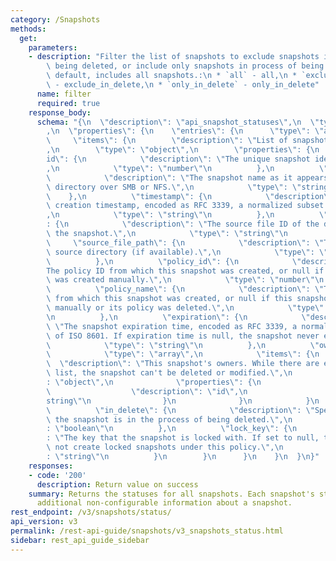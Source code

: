```yaml
---
category: /Snapshots
methods:
  get:
    parameters:
    - description: "Filter the list of snapshots to exclude snapshots in process of\
        \ being deleted, or include only snapshots in process of being deleted. By\
        \ default, includes all snapshots.:\n * `all` - all,\n * `exclude_in_delete`\
        \ - exclude_in_delete,\n * `only_in_delete` - only_in_delete"
      name: filter
      required: true
    response_body:
      schema: "{\n  \"description\": \"api_snapshot_statuses\",\n  \"type\": \"object\"\
        ,\n  \"properties\": {\n    \"entries\": {\n      \"type\": \"array\",\n \
        \     \"items\": {\n        \"description\": \"List of snapshot statuses\"\
        ,\n        \"type\": \"object\",\n        \"properties\": {\n          \"\
        id\": {\n            \"description\": \"The unique snapshot identifier.\"\
        ,\n            \"type\": \"number\"\n          },\n          \"name\": {\n\
        \            \"description\": \"The snapshot name as it appears in the .snapshot\
        \ directory over SMB or NFS.\",\n            \"type\": \"string\"\n      \
        \    },\n          \"timestamp\": {\n            \"description\": \"The snapshot\
        \ creation timestamp, encoded as RFC 3339, a normalized subset of ISO 8601.\"\
        ,\n            \"type\": \"string\"\n          },\n          \"source_file_id\"\
        : {\n            \"description\": \"The source file ID of the directory for\
        \ the snapshot.\",\n            \"type\": \"string\"\n          },\n     \
        \     \"source_file_path\": {\n            \"description\": \"The snapshot\
        \ source directory (if available).\",\n            \"type\": \"string\"\n\
        \          },\n          \"policy_id\": {\n            \"description\": \"\
        The policy ID from which this snapshot was created, or null if this snapshot\
        \ was created manually.\",\n            \"type\": \"number\"\n          },\n\
        \          \"policy_name\": {\n            \"description\": \"The policy name\
        \ from which this snapshot was created, or null if this snapshot was created\
        \ manually or its policy was deleted.\",\n            \"type\": \"string\"\
        \n          },\n          \"expiration\": {\n            \"description\":\
        \ \"The snapshot expiration time, encoded as RFC 3339, a normalized subset\
        \ of ISO 8601. If expiration time is null, the snapshot never expires.\",\n\
        \            \"type\": \"string\"\n          },\n          \"owners\": {\n\
        \            \"type\": \"array\",\n            \"items\": {\n            \
        \  \"description\": \"This snapshot's owners. While there are entries on this\
        \ list, the snapshot can't be deleted or modified.\",\n              \"type\"\
        : \"object\",\n              \"properties\": {\n                \"id\": {\n\
        \                  \"description\": \"id\",\n                  \"type\": \"\
        string\"\n                }\n              }\n            }\n          },\n\
        \          \"in_delete\": {\n            \"description\": \"Specifies whether\
        \ the snapshot is in the process of being deleted.\",\n            \"type\"\
        : \"boolean\"\n          },\n          \"lock_key\": {\n            \"description\"\
        : \"The key that the snapshot is locked with. If set to null, the system does\
        \ not create locked snapshots under this policy.\",\n            \"type\"\
        : \"string\"\n          }\n        }\n      }\n    }\n  }\n}"
    responses:
    - code: '200'
      description: Return value on success
    summary: Returns the statuses for all snapshots. Each snapshot's status includes
      additional non-configurable information about a snapshot.
rest_endpoint: /v3/snapshots/status/
api_version: v3
permalink: /rest-api-guide/snapshots/v3_snapshots_status.html
sidebar: rest_api_guide_sidebar
---
```

